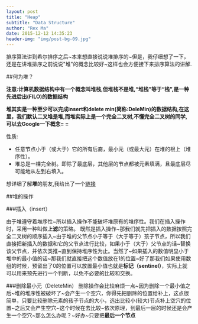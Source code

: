 ```yaml
---
layout: post
title: "Heap"
subtitle: "Data Structure"
author: "Rex Ma"
date: 2015-12-12 14:35:23
header-img: "img/post-bg-09.jpg"
---
```


排序算法讲到希尔排序之后~本来想直接说说堆排序的~但是，我仔细想了一下，还是在讲堆排序之前说说"堆"的概念比较好~这样也会方便接下来排序算法的讲解.

##何为堆？

**注意:计算机数据结构中有一个概念叫堆栈,但堆栈不是堆,“堆栈”等于“栈”,是一种先进后出(FILO)的数据结构**

**堆其实是一种至少可以完成insert和delete min(简称:DeleMin)的数据结构,在这里，我们默认二叉堆是堆,而堆实际上是一个完全二叉树,不懂完全二叉树的同学,可以去Google一下概念= =**

性质:

* 任意节点小于（或大于）它的所有后裔，最小元（或最大元）在堆的根上（堆序性）。
* 堆总是一棵完全树。即除了最底层，其他层的节点都被元素填满，且最底层尽可能地从左到右填入。

想详细了解**堆**的朋友,我给出了一个[链接](https://zh.wikipedia.org/wiki/%E5%A0%86_(%E6%95%B0%E6%8D%AE%E7%BB%93%E6%9E%84))

##堆的操作

###插入（insert）

由于堆遵守着堆序性~所以插入操作不能破坏堆原有的堆序性。我们在插入操作时，采用一种叫做**上滤**的策略。
既然是插入操作~那我们就先把插入的数据按照完全二叉树的顺序插入~由于堆的父节点小于等于（大于等于）孩子节点，所以我们直接把新插入的数据和它的父节点进行比较，如果小于（大于）父节点的话~替换该父节点，并依次类推~直到保持堆序性为止。当然了~如果插入的数值明显小于堆中的最小值的话~那我们就直接把这个数值放在1的位置~好了那我们如果使用数组的时候，预留出了0的位置可以放置最小值也就是**标记（sentinel）**，实际上就可以用来预先进行一个判断，以免不必要的比较和交换。

###删除最小元（DeleteMin）
删除操作会比较麻烦一点~因为删除一个最小值之后~堆的堆序性被破坏了~会产生一个空穴，你得先把删除的位置给补上，这点很简单，只要比较删除元素的孩子节点的大小，选出比较小(较大)节点补上空穴的位置~之后又会产生空穴~这个时候在去比较~依次原理，到最后一层的时候还是会产生一个空穴~那么怎么办呢？~好办~只要把**最后一个节点**
